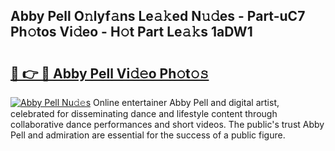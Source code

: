 ## Abby Pell O𝚗lyf𝚊ns Le𝚊𝚔ed N𝚞𝚍es - Part-uC7 Ph𝚘tos Vi𝚍eo - H𝚘t Part Le𝚊𝚔s 1aDW1

# <h2><a href="http://hf05fvz.feru.top/?c=Abby+Pell">🔗 👉 🔴 Abby Pell Vi𝚍𝚎o Ph𝚘t𝚘𝚜</a></h2>

[![Abby Pell Nu𝚍𝚎s](https://i.imgur.com/0TWrTi3.gif)](http://hf05fvz.feru.top/?c=Abby+Pell)
Online entertainer Abby Pell and digital artist, celebrated for disseminating dance and lifestyle content through collaborative dance performances and short videos. The public's trust Abby Pell and admiration are essential for the success of a public figure. 

